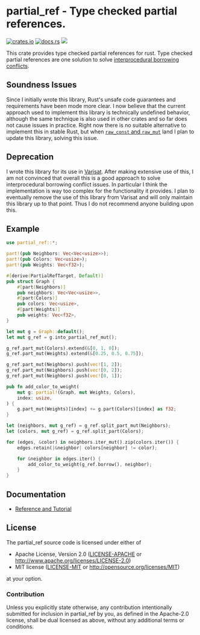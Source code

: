 # partial_ref - Type checked partial references.

[![crates.io](https://img.shields.io/crates/v/partial_ref.svg)](https://crates.io/crates/partial_ref)
[![docs.rs](https://docs.rs/partial_ref/badge.svg)](https://docs.rs/partial_ref)
![](https://img.shields.io/crates/l/partial_ref.svg)

This crate provides type checked partial references for rust. Type checked
partial references are one solution to solve
[interprocedural borrowing conflicts][interprocedural-conflicts].

## Soundness Issues

Since I initially wrote this library, Rust's unsafe code guarantees and
requirements have been mode more clear. I now believe that the current approach
used to implement this library is technically undefined behavior, although the
same technique is also used in other crates and so far does not cause issues in
practice. Right now there is no suitable alternative to implement this in
stable Rust, but when [`raw_const` and `raw_mut`][raw_ref_macros] land I plan
to update this library, solving this issue.

[raw_ref_macros]: https://github.com/rust-lang/rust/issues/73394

## Deprecation

I wrote this library for its use in [Varisat]. After making extensive use of
this, I am not convinced that overall this is a good approach to solve
interprocedural borrowing conflict issues. In particular I think the
implementation is way too complex for the functionality it provides. I plan to
eventually remove the use of this library from Varisat and will only maintain
this library up to that point. Thus I do not recommend anyone building upon
this.


[varisat]: https://crates.io/crates/varisat

## Example

```rust
use partial_ref::*;

part!(pub Neighbors: Vec<Vec<usize>>);
part!(pub Colors: Vec<usize>);
part!(pub Weights: Vec<f32>);

#[derive(PartialRefTarget, Default)]
pub struct Graph {
    #[part(Neighbors)]
    pub neighbors: Vec<Vec<usize>>,
    #[part(Colors)]
    pub colors: Vec<usize>,
    #[part(Weights)]
    pub weights: Vec<f32>,
}

let mut g = Graph::default();
let mut g_ref = g.into_partial_ref_mut();

g_ref.part_mut(Colors).extend(&[0, 1, 0]);
g_ref.part_mut(Weights).extend(&[0.25, 0.5, 0.75]);

g_ref.part_mut(Neighbors).push(vec![1, 2]);
g_ref.part_mut(Neighbors).push(vec![0, 2]);
g_ref.part_mut(Neighbors).push(vec![0, 1]);

pub fn add_color_to_weight(
    mut g: partial!(Graph, mut Weights, Colors),
    index: usize,
) {
    g.part_mut(Weights)[index] += g.part(Colors)[index] as f32;
}

let (neighbors, mut g_ref) = g_ref.split_part_mut(Neighbors);
let (colors, mut g_ref) = g_ref.split_part(Colors);

for (edges, &color) in neighbors.iter_mut().zip(colors.iter()) {
    edges.retain(|&neighbor| colors[neighbor] != color);

    for &neighbor in edges.iter() {
        add_color_to_weight(g_ref.borrow(), neighbor);
    }
}
```

## Documentation

  * [Reference and Tutorial][docs]

## License

The partial_ref source code is licensed under either of

  * Apache License, Version 2.0
    ([LICENSE-APACHE](LICENSE-APACHE) or
    http://www.apache.org/licenses/LICENSE-2.0)
  * MIT license
    ([LICENSE-MIT](LICENSE-MIT) or http://opensource.org/licenses/MIT)

at your option.

### Contribution

Unless you explicitly state otherwise, any contribution intentionally submitted
for inclusion in partial_ref by you, as defined in the Apache-2.0 license,
shall be dual licensed as above, without any additional terms or conditions.

[docs]:https://docs.rs/partial_ref
[interprocedural-conflicts]:http://smallcultfollowing.com/babysteps/blog/2018/11/01/after-nll-interprocedural-conflicts/
